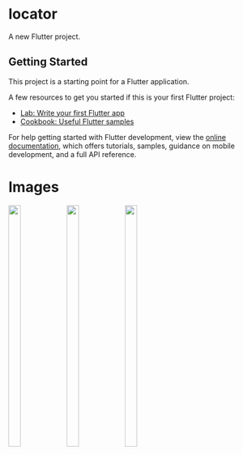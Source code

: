 # locator

A new Flutter project.

## Getting Started

This project is a starting point for a Flutter application.

A few resources to get you started if this is your first Flutter project:

- [Lab: Write your first Flutter app](https://docs.flutter.dev/get-started/codelab)
- [Cookbook: Useful Flutter samples](https://docs.flutter.dev/cookbook)

For help getting started with Flutter development, view the
[online documentation](https://docs.flutter.dev/), which offers tutorials,
samples, guidance on mobile development, and a full API reference.







# Images
<p float="center">

<img src="https://user-images.githubusercontent.com/119717450/220912366-c9b9fd23-faf4-4cce-98a4-efe3788dc71f.png" width=22% height=35%>
<img src="https://user-images.githubusercontent.com/119717450/220912374-bcb7aabf-ae64-416b-b84d-fc8670617fe4.png" width=22% height=35%>
<img src="https://user-images.githubusercontent.com/119717450/220912380-74e610b5-2fb4-4e72-9274-5e72b63ed8f8.png" width=22% height=35%>


</p>
